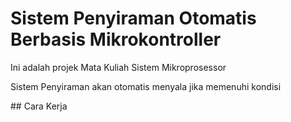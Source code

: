 # Sistem Penyiraman Otomatis Berbasis Mikrokontroller
<p>Ini adalah projek Mata Kuliah Sistem Mikroprosessor</p>
<p>Sistem Penyiraman akan otomatis menyala jika memenuhi kondisi</p>
## Cara Kerja
